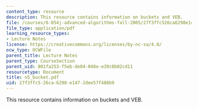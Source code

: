 ```yaml
---
content_type: resource
description: This resource contains information on buckets and VEB.
file: /courses/6-854j-advanced-algorithms-fall-2005/27f3ffc526ca6298e1472dee57f488b9_n5_bucket.pdf
file_type: application/pdf
learning_resource_types:
- Lecture Notes
license: https://creativecommons.org/licenses/by-nc-sa/4.0/
ocw_type: OCWFile
parent_title: Lecture Notes
parent_type: CourseSection
parent_uid: 801fa253-f5eb-de84-048e-e39c0b02cd11
resourcetype: Document
title: n5_bucket.pdf
uid: 27f3ffc5-26ca-6298-e147-2dee57f488b9
---
```

This resource contains information on buckets and VEB.